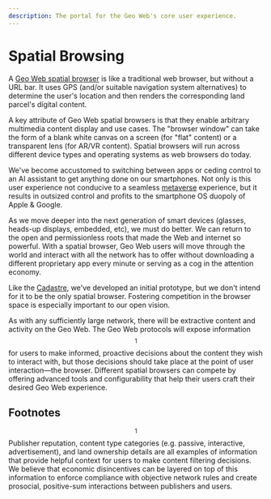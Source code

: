 ```yaml
---
description: The portal for the Geo Web's core user experience.
---
```


# Spatial Browsing

A [Geo Web spatial browser](https://geoweb.app/) is like a traditional web browser, but without a URL bar. It uses GPS (and/or suitable navigation system alternatives) to determine the user's location and then renders the corresponding land parcel's digital content.

A key attribute of Geo Web spatial browsers is that they enable arbitrary multimedia content display and use cases. The "browser window" can take the form of a blank white canvas on a screen (for "flat" content) or a transparent lens (for AR/VR content). Spatial browsers will run across different device types and operating systems as web browsers do today.

We've become accustomed to switching between apps or ceding control to an AI assistant to get anything done on our smartphones. Not only is this user experience not conducive to a seamless [metaverse](../introduction/what-is-an-ar-metaverse.md) experience, but it results in outsized control and profits to the smartphone OS duopoly of Apple & Google.

As we move deeper into the next generation of smart devices (glasses, heads-up displays, embedded, etc), we must do better. We can return to the open and permissionless roots that made the Web and internet so powerful. With a spatial browser, Geo Web users will move through the world and interact with all the network has to offer without downloading a different proprietary app every minute or serving as a cog in the attention economy.

Like the [Cadastre](cadastre-intro.md), we've developed an initial prototype, but we don't intend for it to be the only spatial browser. Fostering competition in the browser space is especially important to our open vision.

As with any sufficiently large network, there will be extractive content and activity on the Geo Web. The Geo Web protocols will expose information$$^1$$ for users to make informed, proactive decisions about the content they wish to interact with, but those decisions should take place at the point of user interaction—the browser. Different spatial browsers can compete by offering advanced tools and configurability that help their users craft their desired Geo Web experience.

## Footnotes

$$^1$$ Publisher reputation, content type categories (e.g. passive, interactive, advertisement), and land ownership details are all examples of information that provide helpful context for users to make content filtering decisions. We believe that economic disincentives can be layered on top of this information to enforce compliance with objective network rules and create prosocial, positive-sum interactions between publishers and users.
